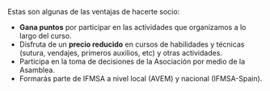 Estas son algunas de las ventajas de hacerte socio:

* **Gana puntos** por participar en las actividades que organizamos a lo largo del curso.
* Disfruta de un **precio reducido** en cursos de habilidades y técnicas (sutura, vendajes, primeros auxilios, etc) y otras actividades.
* Participa en la toma de decisiones de la Asociación por medio de la Asamblea.
* Formarás parte de IFMSA a nivel local (AVEM) y nacional (IFMSA-Spain).

